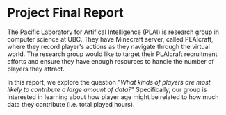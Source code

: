 # Project Final Report

The Pacific Laboratory for Artifical Intelligence (PLAI) is research group in computer science at UBC. They have Minecraft server, called PLAIcraft, where they record player's actions as they navigate through the virtual world. The research group would like to target their PLAIcraft recruitment efforts and ensure they have enough resources to handle the number of players they attract. 

In this report, we explore the question "*What kinds of players are most likely to contribute a large amount of data?*"
Specifically, our group is interested in learning about how player age might be related to how much data they contribute (i.e. total played hours).
